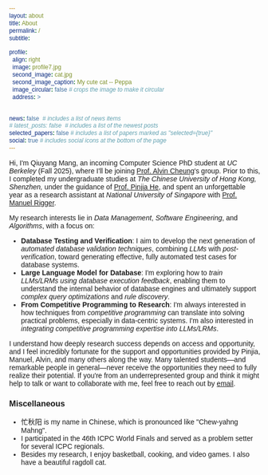 ```yaml
---
layout: about
title: About
permalink: /
subtitle: 

profile:
  align: right
  image: profile7.jpg
  second_image: cat.jpg
  second_image_caption: My cute cat -- Peppa
  image_circular: false # crops the image to make it circular
  address: >


news: false  # includes a list of news items
# latest_posts: false  # includes a list of the newest posts
selected_papers: false # includes a list of papers marked as "selected={true}"
social: true # includes social icons at the bottom of the page
---
```


<style>
* {
  font-family: sans-serif;
}
</style>

Hi, I'm Qiuyang Mang, an incoming Computer Science PhD student at *UC Berkeley* (Fall 2025), where I'll be joining [Prof. Alvin Cheung](https://people.eecs.berkeley.edu/~akcheung/)'s group. Prior to this, I completed my undergraduate studies at *The Chinese University of Hong Kong, Shenzhen,* under the guidance of [Prof. Pinjia He](https://pinjiahe.github.io/), and spent an unforgettable year as a research assistant at *National University of Singapore* with [Prof. Manuel Rigger](https://www.manuelrigger.at/).


My research interests lie in *Data Management*, *Software Engineering*, and *Algorithms*, with a focus on:

- **Database Testing and Verification**: I aim to develop the next generation of *automated database validation techniques*, combining *LLMs* with *post-verification*, toward generating effective, fully automated test cases for database systems.
- **Large Language Model for Database**: I'm exploring how to *train LLMs/LRMs using database execution feedback*, enabling them to understand the internal behavior of database engines and ultimately support *complex query optimizations* and *rule discovery*.
- **From Competitive Programming to Research**: I'm always interested in how techniques from *competitive programming* can translate into solving practical problems, especially in data-centric systems. I'm also interested in *integrating competitive programming expertise into LLMs/LRMs*. 

I understand how deeply research success depends on access and opportunity, and I feel incredibly fortunate for the support and opportunities provided by Pinjia, Manuel, Alvin, and many others along the way. Many talented students—and remarkable people in general—never receive the opportunities they need to fully realize their potential. If you're from an underrepresented group and think it might help to talk or want to collaborate with me, feel free to reach out by [email](mailto:qmang@berkeley.edu).

### Miscellaneous

- 忙秋阳 is my name in Chinese, which is pronounced like "Chew-yahng Mahng".
- I participated in the 46th ICPC World Finals and served as a problem setter for several ICPC regionals.
- Besides my research, I enjoy basketball, cooking, and video games. I also have a beautiful ragdoll cat.
